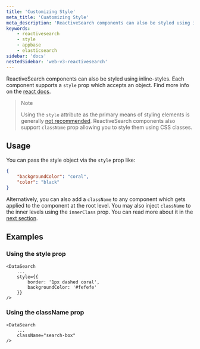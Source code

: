 ```yaml
---
title: 'Customizing Style'
meta_title: 'Cuatomizing Style'
meta_description: 'ReactiveSearch components can also be styled using inline-styles.'
keywords:
    - reactivesearch
    - style
    - appbase
    - elasticsearch
sidebar: 'docs'
nestedSidebar: 'web-v3-reactivesearch'
---
```


ReactiveSearch components can also be styled using inline-styles. Each component supports a `style` prop which accepts an object. Find more info on the [react docs](https://reactjs.org/docs/dom-elements.html/#style).

> Note
>
> Using the `style` attribute as the primary means of styling elements is generally [not recommended](https://reactjs.org/docs/dom-elements.html/#style). ReactiveSearch components also support `className` prop allowing you to style them using CSS classes.

## Usage

You can pass the style object via the `style` prop like:

```json
{
	"backgroundColor": "coral",
	"color": "black"
}
```

Alternatively, you can also add a `className` to any component which gets applied to the component at the root level. You may also inject `className` to the inner levels using the `innerClass` prop. You can read more about it in the [next section](/docs/reactivesearch/react/v3/theming/classnameinjection/).

## Examples

### Using the style prop

```jsx{3-6}
<DataSearch
    ...
    style={{
        border: '1px dashed coral',
        backgroundColor: '#fefefe'
    }}
/>
```

### Using the className prop

```jsx{3}
<DataSearch
    ...
    className="search-box"
/>
```
